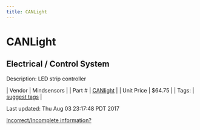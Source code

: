 ```yaml
---
title: CANLight
---
```


# CANLight
## Electrical / Control System
Description: 	LED strip controller 

| Vendor | Mindsensors | 
| Part # | [CANlight](http://www.mindsensors.com/frc/181-canlight-led-strip-controller-kit-for-frc-robots) | 
| Unit Price | $64.75 | 
| Tags: | [suggest tags](https://docs.google.com/forms/d/e/1FAIpQLSeWyY8v3RgOty-MyWmh9U0iivNYN_molChYyS-0U-o-kOAv_g/viewform) | 

Last updated: Thu Aug 03 23:17:48 PDT 2017

 [Incorrect/Incomplete information?](https://docs.google.com/forms/d/e/1FAIpQLSeWyY8v3RgOty-MyWmh9U0iivNYN_molChYyS-0U-o-kOAv_g/viewform)